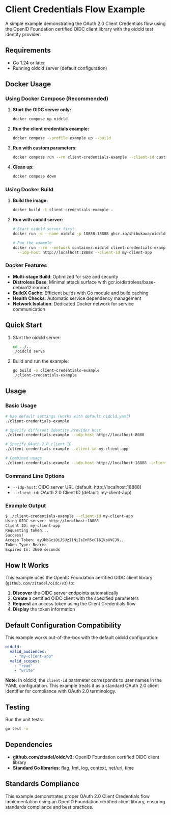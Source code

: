 # Client Credentials Flow Example

A simple example demonstrating the OAuth 2.0 Client Credentials flow using the OpenID Foundation certified OIDC client library with the oidcld test identity provider.

## Requirements

- Go 1.24 or later
- Running oidcld server (default configuration)

## Docker Usage

### Using Docker Compose (Recommended)

1. **Start the OIDC server only:**
   ```bash
   docker compose up oidcld
   ```

2. **Run the client credentials example:**
   ```bash
   docker compose --profile example up --build
   ```

3. **Run with custom parameters:**
   ```bash
   docker compose run --rm client-credentials-example --client-id custom-client
   ```

4. **Clean up:**
   ```bash
   docker compose down
   ```

### Using Docker Build

1. **Build the image:**
   ```bash
   docker build -t client-credentials-example .
   ```

2. **Run with oidcld server:**
   ```bash
   # Start oidcld server first
   docker run -d --name oidcld -p 18888:18888 ghcr.io/shibukawa/oidcld:latest
   
   # Run the example
   docker run --rm --network container:oidcld client-credentials-example \
     --idp-host http://localhost:18888 --client-id my-client-app
   ```

### Docker Features

- **Multi-stage Build**: Optimized for size and security
- **Distroless Base**: Minimal attack surface with gcr.io/distroless/base-debian12:nonroot
- **BuildX Cache**: Efficient builds with Go module and build caching
- **Health Checks**: Automatic service dependency management
- **Network Isolation**: Dedicated Docker network for service communication

## Quick Start

1. Start the oidcld server:
   ```bash
   cd ../..
   ./oidcld serve
   ```

2. Build and run the example:
   ```bash
   go build -o client-credentials-example
   ./client-credentials-example
   ```

## Usage

### Basic Usage
```bash
# Use default settings (works with default oidcld.yaml)
./client-credentials-example

# Specify different Identity Provider host
./client-credentials-example --idp-host http://localhost:8080

# Specify OAuth 2.0 client ID
./client-credentials-example --client-id my-client-app

# Combined usage
./client-credentials-example --idp-host http://localhost:18888 --client-id my-client-app
```

### Command Line Options

- `--idp-host`: OIDC server URL (default: http://localhost:18888)
- `--client-id`: OAuth 2.0 Client ID (default: my-client-app)

### Example Output

```bash
$ ./client-credentials-example --client-id my-client-app
Using OIDC server: http://localhost:18888
Client ID: my-client-app
Requesting token...
Success!
Access Token: eyJhbGciOiJSUzI1NiIsInR5cCI6IkpXVCJ9...
Token Type: Bearer
Expires In: 3600 seconds
```

## How It Works

This example uses the OpenID Foundation certified OIDC client library (`github.com/zitadel/oidc/v3`) to:

1. **Discover** the OIDC server endpoints automatically
2. **Create** a certified OIDC client with the specified parameters
3. **Request** an access token using the Client Credentials flow
4. **Display** the token information

## Default Configuration Compatibility

This example works out-of-the-box with the default oidcld configuration:

```yaml
oidcld:
  valid_audiences:
    - "my-client-app"
  valid_scopes:
    - "read"
    - "write"
```

**Note**: In oidcld, the `client-id` parameter corresponds to user names in the YAML configuration. This example treats it as a standard OAuth 2.0 client identifier for compliance with OAuth 2.0 terminology.

## Testing

Run the unit tests:

```bash
go test -v
```

## Dependencies

- **github.com/zitadel/oidc/v3**: OpenID Foundation certified OIDC client library
- **Standard Go libraries**: flag, fmt, log, context, net/url, time

## Standards Compliance

This example demonstrates proper OAuth 2.0 Client Credentials flow implementation using an OpenID Foundation certified client library, ensuring standards compliance and best practices.
